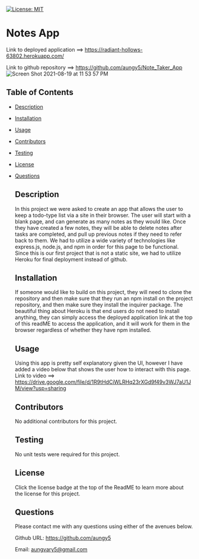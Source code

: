 [![License: MIT](https://img.shields.io/badge/License-MIT-blue.svg)](https://opensource.org/licenses/MIT)

  # Notes App
  Link to deployed application ==> https://radiant-hollows-63802.herokuapp.com/
  
  Link to github repository ==> https://github.com/aungy5/Note_Taker_App
  ![Screen Shot 2021-08-19 at 11 53 57 PM](https://user-images.githubusercontent.com/81643749/130176980-8a99e05a-7a89-4d25-b45d-ac78e3c0c459.png)

  ## Table of Contents
- [Description](#description)

- [Installation](#installation)

- [Usage](#usage)

- [Contributors](#contributors)

- [Testing](#testing)

- [License](#license)

- [Questions](#questions)

  ## Description
  In this project we were asked to create an app that allows the user to keep a todo-type list via a site in their browser. The user will start with a blank page, and can generate as many notes as they would like. Once they have created a few notes, they will be able to delete notes after tasks are completed, and  pull up previous notes if they need to refer back to them. We had to utilize a wide variety of technologies like express.js, node.js, and npm in order for this page to be functional. Since this is our first project that is not a static site, we had to utilize Heroku for final deployment instead of github. 
  ## Installation
  If someone would like to build on this project, they will need to clone the repository and then make sure that they run an npm install on the project repository, and then make sure they install the inquirer package. The beautiful thing about Heroku is that end users do not need to install anything, they can simply access the deployed application link at the top of this readME to access the application, and it will work for them in the browser regardless of whether they have npm installed.  
  ## Usage
  Using this app is pretty self explanatory given the UI, however I have added a video below that shows the user how to interact with this page.
  Link to video ==> https://drive.google.com/file/d/1R9tHdCiWLRHq23rXGd9f49v3WJ7aU1JM/view?usp=sharing
  ## Contributors
  No additional contributors for this project. 
  ## Testing
  No unit tests were required for this project. 
  ## License
  Click the license badge at the top of the ReadME to learn more about the license for this project.

  ## Questions

  Please contact me with any questions using either of the avenues below. 

  Github URL: https://github.com/aungy5

  Email: aungvary5@gmail.com

